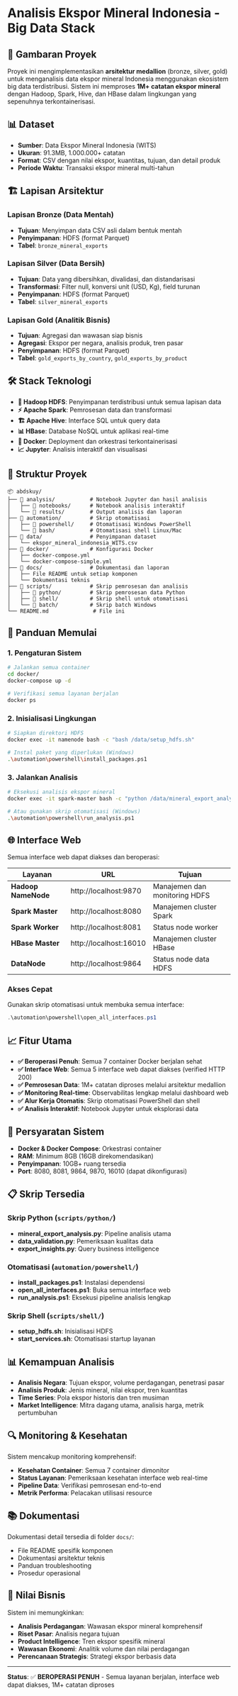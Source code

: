 # Analisis Ekspor Mineral Indonesia - Big Data Stack

## 🎯 Gambaran Proyek

Proyek ini mengimplementasikan **arsitektur medallion** (bronze, silver, gold) untuk menganalisis data ekspor mineral Indonesia menggunakan ekosistem big data terdistribusi. Sistem ini memproses **1M+ catatan ekspor mineral** dengan Hadoop, Spark, Hive, dan HBase dalam lingkungan yang sepenuhnya terkontainerisasi.

## 📊 Dataset
- **Sumber**: Data Ekspor Mineral Indonesia (WITS)
- **Ukuran**: 91.3MB, 1.000.000+ catatan
- **Format**: CSV dengan nilai ekspor, kuantitas, tujuan, dan detail produk
- **Periode Waktu**: Transaksi ekspor mineral multi-tahun

## 🏗️ Lapisan Arsitektur

### Lapisan Bronze (Data Mentah)
- **Tujuan**: Menyimpan data CSV asli dalam bentuk mentah
- **Penyimpanan**: HDFS (format Parquet)
- **Tabel**: `bronze_mineral_exports`

### Lapisan Silver (Data Bersih)
- **Tujuan**: Data yang dibersihkan, divalidasi, dan distandarisasi
- **Transformasi**: Filter null, konversi unit (USD, Kg), field turunan
- **Penyimpanan**: HDFS (format Parquet)
- **Tabel**: `silver_mineral_exports`

### Lapisan Gold (Analitik Bisnis)
- **Tujuan**: Agregasi dan wawasan siap bisnis
- **Agregasi**: Ekspor per negara, analisis produk, tren pasar
- **Penyimpanan**: HDFS (format Parquet)
- **Tabel**: `gold_exports_by_country`, `gold_exports_by_product`

## 🛠️ Stack Teknologi

- **🐘 Hadoop HDFS**: Penyimpanan terdistribusi untuk semua lapisan data
- **⚡ Apache Spark**: Pemrosesan data dan transformasi
- **🏗️ Apache Hive**: Interface SQL untuk query data
- **📊 HBase**: Database NoSQL untuk aplikasi real-time
- **🐳 Docker**: Deployment dan orkestrasi terkontainerisasi
- **📈 Jupyter**: Analisis interaktif dan visualisasi

## 📁 Struktur Proyek

```
📦 abdskuy/
├── 📁 analysis/           # Notebook Jupyter dan hasil analisis
│   ├── 📁 notebooks/      # Notebook analisis interaktif
│   └── 📁 results/        # Output analisis dan laporan
├── 📁 automation/         # Skrip otomatisasi
│   ├── 📁 powershell/     # Otomatisasi Windows PowerShell
│   └── 📁 bash/           # Otomatisasi shell Linux/Mac
├── 📁 data/               # Penyimpanan dataset
│   └── ekspor_mineral_indonesia_WITS.csv
├── 📁 docker/             # Konfigurasi Docker
│   ├── docker-compose.yml
│   └── docker-compose-simple.yml
├── 📁 docs/               # Dokumentasi dan laporan
│   ├── File README untuk setiap komponen
│   └── Dokumentasi teknis
├── 📁 scripts/            # Skrip pemrosesan dan analisis
│   ├── 📁 python/         # Skrip pemrosesan data Python
│   ├── 📁 shell/          # Skrip shell untuk otomatisasi
│   └── 📁 batch/          # Skrip batch Windows
└── README.md              # File ini
```

## 🚀 Panduan Memulai

### 1. Pengaturan Sistem
```bash
# Jalankan semua container
cd docker/
docker-compose up -d

# Verifikasi semua layanan berjalan
docker ps
```

### 2. Inisialisasi Lingkungan
```bash
# Siapkan direktori HDFS
docker exec -it namenode bash -c "bash /data/setup_hdfs.sh"

# Instal paket yang diperlukan (Windows)
.\automation\powershell\install_packages.ps1
```

### 3. Jalankan Analisis
```bash
# Eksekusi analisis ekspor mineral
docker exec -it spark-master bash -c "python /data/mineral_export_analysis.py"

# Atau gunakan skrip otomatisasi (Windows)
.\automation\powershell\run_analysis.ps1
```

## 🌐 Interface Web

Semua interface web dapat diakses dan beroperasi:

| Layanan | URL | Tujuan |
|---------|-----|---------|
| **Hadoop NameNode** | http://localhost:9870 | Manajemen dan monitoring HDFS |
| **Spark Master** | http://localhost:8080 | Manajemen cluster Spark |
| **Spark Worker** | http://localhost:8081 | Status node worker |
| **HBase Master** | http://localhost:16010 | Manajemen cluster HBase |
| **DataNode** | http://localhost:9864 | Status node data HDFS |

### Akses Cepat
Gunakan skrip otomatisasi untuk membuka semua interface:
```powershell
.\automation\powershell\open_all_interfaces.ps1
```

## 📈 Fitur Utama

- **✅ Beroperasi Penuh**: Semua 7 container Docker berjalan sehat
- **✅ Interface Web**: Semua 5 interface web dapat diakses (verified HTTP 200)
- **✅ Pemrosesan Data**: 1M+ catatan diproses melalui arsitektur medallion
- **✅ Monitoring Real-time**: Observabilitas lengkap melalui dashboard web
- **✅ Alur Kerja Otomatis**: Skrip otomatisasi PowerShell dan shell
- **✅ Analisis Interaktif**: Notebook Jupyter untuk eksplorasi data

## 🔧 Persyaratan Sistem

- **Docker & Docker Compose**: Orkestrasi container
- **RAM**: Minimum 8GB (16GB direkomendasikan)
- **Penyimpanan**: 10GB+ ruang tersedia
- **Port**: 8080, 8081, 9864, 9870, 16010 (dapat dikonfigurasi)

## 📋 Skrip Tersedia

### Skrip Python (`scripts/python/`)
- **mineral_export_analysis.py**: Pipeline analisis utama
- **data_validation.py**: Pemeriksaan kualitas data
- **export_insights.py**: Query business intelligence

### Otomatisasi (`automation/powershell/`)
- **install_packages.ps1**: Instalasi dependensi
- **open_all_interfaces.ps1**: Buka semua interface web
- **run_analysis.ps1**: Eksekusi pipeline analisis lengkap

### Skrip Shell (`scripts/shell/`)
- **setup_hdfs.sh**: Inisialisasi HDFS
- **start_services.sh**: Otomatisasi startup layanan

## 📊 Kemampuan Analisis

- **Analisis Negara**: Tujuan ekspor, volume perdagangan, penetrasi pasar
- **Analisis Produk**: Jenis mineral, nilai ekspor, tren kuantitas
- **Time Series**: Pola ekspor historis dan tren musiman
- **Market Intelligence**: Mitra dagang utama, analisis harga, metrik pertumbuhan

## 🔍 Monitoring & Kesehatan

Sistem mencakup monitoring komprehensif:
- **Kesehatan Container**: Semua 7 container dimonitor
- **Status Layanan**: Pemeriksaan kesehatan interface web real-time
- **Pipeline Data**: Verifikasi pemrosesan end-to-end
- **Metrik Performa**: Pelacakan utilisasi resource

## 📚 Dokumentasi

Dokumentasi detail tersedia di folder `docs/`:
- File README spesifik komponen
- Dokumentasi arsitektur teknis
- Panduan troubleshooting
- Prosedur operasional

## 🎯 Nilai Bisnis

Sistem ini memungkinkan:
- **Analisis Perdagangan**: Wawasan ekspor mineral komprehensif
- **Riset Pasar**: Analisis negara tujuan
- **Product Intelligence**: Tren ekspor spesifik mineral
- **Wawasan Ekonomi**: Analitik volume dan nilai perdagangan
- **Perencanaan Strategis**: Strategi ekspor berbasis data

---

**Status**: ✅ **BEROPERASI PENUH** - Semua layanan berjalan, interface web dapat diakses, 1M+ catatan diproses
